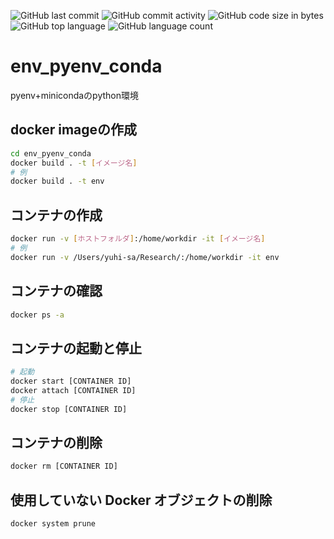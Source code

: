 ![GitHub last commit](https://img.shields.io/github/last-commit/yuhi-sa/env_pyenv_conda)
![GitHub commit activity](https://img.shields.io/github/commit-activity/m/yuhi-sa/env_pyenv_conda)
![GitHub code size in bytes](https://img.shields.io/github/languages/code-size/yuhi-sa/env_pyenv_conda)
![GitHub top language](https://img.shields.io/github/languages/top/yuhi-sa/env_pyenv_conda)
![GitHub language count](https://img.shields.io/github/languages/count/yuhi-sa/env_pyenv_conda)
# env_pyenv_conda
pyenv+minicondaのpython環境

## docker imageの作成
```bash
cd env_pyenv_conda
docker build . -t [イメージ名]
# 例
docker build . -t env
```

## コンテナの作成
```bash
docker run -v [ホストフォルダ]:/home/workdir -it [イメージ名]
# 例
docker run -v /Users/yuhi-sa/Research/:/home/workdir -it env
```

## コンテナの確認
```bash
docker ps -a
```
## コンテナの起動と停止
```bash
# 起動
docker start [CONTAINER ID]
docker attach [CONTAINER ID]
# 停止
docker stop [CONTAINER ID]
```
## コンテナの削除
```bash
docker rm [CONTAINER ID]
```
## 使用していない Docker オブジェクトの削除
```bash
docker system prune
```
